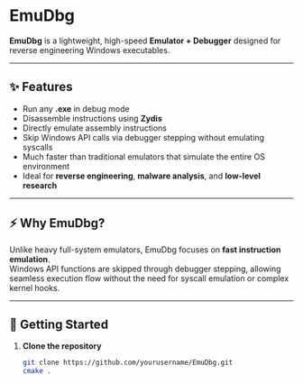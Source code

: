 # EmuDbg

**EmuDbg** is a lightweight, high-speed **Emulator + Debugger** designed for reverse engineering Windows executables.

---

## ✨ Features

- Run any **.exe** in debug mode  
- Disassemble instructions using **Zydis**  
- Directly emulate assembly instructions  
- Skip Windows API calls via debugger stepping without emulating syscalls  
- Much faster than traditional emulators that simulate the entire OS environment  
- Ideal for **reverse engineering**, **malware analysis**, and **low-level research**

---

## ⚡ Why EmuDbg?

Unlike heavy full-system emulators, EmuDbg focuses on **fast instruction emulation**.  
Windows API functions are skipped through debugger stepping, allowing seamless execution flow without the need for syscall emulation or complex kernel hooks.

---

## 🚀 Getting Started

1. **Clone the repository**
   ```bash
   git clone https://github.com/yourusername/EmuDbg.git
   cmake . 
